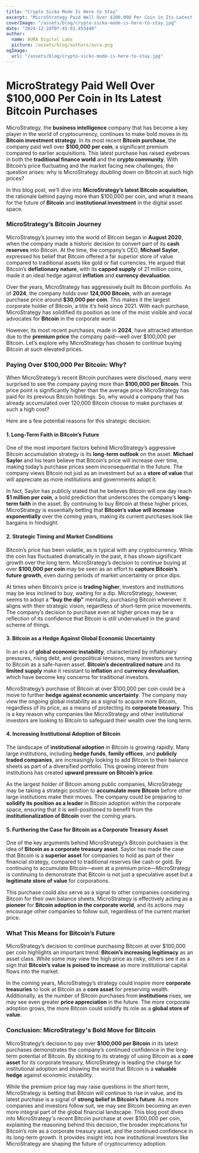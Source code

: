 ```yaml
---
title: "Crypto Sicko Mode Is Here to Stay"
excerpt: "MicroStrategy Paid Well Over $100,000 Per Coin in Its Latest Bitcoin Purchases  MicroStrategy, the **business intelligence** comp"
coverImage: "/assets/blog/crypto-sicko-mode-is-here-to-stay.jpg"
date: "2024-12-24T07:45:01.455440"
author:
  name: AURA Digital Labs
  picture: /assets/blog/authors/aura.png
ogImage:
  url: "/assets/blog/crypto-sicko-mode-is-here-to-stay.jpg"
---
```


# MicroStrategy Paid Well Over $100,000 Per Coin in Its Latest Bitcoin Purchases

MicroStrategy, the **business intelligence** company that has become a key player in the world of cryptocurrency, continues to make bold moves in its **Bitcoin investment strategy**. In its most recent **Bitcoin purchase**, the company paid well over **$100,000 per coin**, a significant premium compared to earlier acquisitions. This latest purchase has raised eyebrows in both the **traditional finance world** and the **crypto community**. With Bitcoin’s price fluctuating and the market facing new challenges, the question arises: why is MicroStrategy doubling down on Bitcoin at such high prices?

In this blog post, we’ll dive into **MicroStrategy’s latest Bitcoin acquisition**, the rationale behind paying more than $100,000 per coin, and what it means for the future of **Bitcoin** and **institutional investment** in the digital asset space.

### MicroStrategy’s Bitcoin Journey

MicroStrategy’s journey into the world of Bitcoin began in **August 2020**, when the company made a historic decision to convert part of its **cash reserves** into Bitcoin. At the time, the company’s CEO, **Michael Saylor**, expressed his belief that Bitcoin offered a far superior store of value compared to traditional assets like gold or fiat currencies. He argued that Bitcoin’s **deflationary nature**, with its **capped supply** of 21 million coins, made it an ideal hedge against **inflation** and **currency devaluation**.

Over the years, MicroStrategy has aggressively built its Bitcoin portfolio. As of **2024**, the company holds over **124,000 Bitcoin**, with an average purchase price around **$30,000 per coin**. This makes it the largest corporate holder of Bitcoin, a title it’s held since 2021. With each purchase, MicroStrategy has solidified its position as one of the most visible and vocal advocates for **Bitcoin** in the corporate world.

However, its most recent purchases, made in **2024**, have attracted attention due to the **premium price** the company paid—well over $100,000 per Bitcoin. Let’s explore why MicroStrategy has chosen to continue buying Bitcoin at such elevated prices.

### Paying Over $100,000 Per Bitcoin: Why?

When MicroStrategy’s recent Bitcoin purchases were disclosed, many were surprised to see the company paying more than **$100,000 per Bitcoin**. This price point is significantly higher than the average price MicroStrategy has paid for its previous Bitcoin holdings. So, why would a company that has already accumulated over 120,000 Bitcoin choose to make purchases at such a high cost?

Here are a few potential reasons for this strategic decision:

#### 1. **Long-Term Faith in Bitcoin’s Future**

One of the most important factors behind MicroStrategy’s aggressive Bitcoin accumulation strategy is its **long-term outlook** on the asset. **Michael Saylor** and his team believe that Bitcoin’s price will increase over time, making today’s purchase prices seem inconsequential in the future. The company views Bitcoin not just as an investment but as a **store of value** that will appreciate as more institutions and governments adopt it.

In fact, Saylor has publicly stated that he believes Bitcoin will one day reach **$1 million per coin**, a bold prediction that underscores the company’s **long-term faith** in the asset. By continuing to buy Bitcoin at these higher prices, MicroStrategy is essentially betting that **Bitcoin’s value will increase exponentially** over the coming years, making its current purchases look like bargains in hindsight.

#### 2. **Strategic Timing and Market Conditions**

Bitcoin’s price has been volatile, as is typical with any cryptocurrency. While the coin has fluctuated dramatically in the past, it has shown significant growth over the long term. MicroStrategy’s decision to continue buying at over **$100,000 per coin** may be seen as an effort to **capture Bitcoin’s future growth**, even during periods of market uncertainty or price dips.

At times when Bitcoin’s price is **trading higher**, investors and institutions may be less inclined to buy, waiting for a dip. MicroStrategy, however, seems to adopt a **“buy the dip”** mentality, purchasing Bitcoin whenever it aligns with their strategic vision, regardless of short-term price movements. The company’s decision to purchase even at higher prices may be a reflection of its confidence that Bitcoin is still undervalued in the grand scheme of things.

#### 3. **Bitcoin as a Hedge Against Global Economic Uncertainty**

In an era of **global economic instability**, characterized by inflationary pressures, rising debt, and geopolitical tensions, many investors are turning to Bitcoin as a safe-haven asset. **Bitcoin’s decentralized nature** and its **limited supply** make it resistant to **inflation** and **currency devaluation**, which have become key concerns for traditional investors.

MicroStrategy’s purchase of Bitcoin at over $100,000 per coin could be a move to further **hedge against economic uncertainty**. The company may view the ongoing global instability as a signal to acquire more Bitcoin, regardless of its price, as a means of protecting its **corporate treasury**. This is a key reason why companies like MicroStrategy and other institutional investors are looking to Bitcoin to safeguard their wealth over the long term.

#### 4. **Increasing Institutional Adoption of Bitcoin**

The landscape of **institutional adoption** in Bitcoin is growing rapidly. Many large institutions, including **hedge funds**, **family offices**, and **publicly traded companies**, are increasingly looking to add Bitcoin to their balance sheets as part of a diversified portfolio. This growing interest from institutions has created **upward pressure on Bitcoin’s price**.

As the largest holder of Bitcoin among public companies, MicroStrategy may be taking a strategic position to **accumulate more Bitcoin** before other large institutions make their moves. The company could be preparing to **solidify its position as a leader** in Bitcoin adoption within the corporate space, ensuring that it is well-positioned to benefit from the **institutionalization of Bitcoin** over the coming years.

#### 5. **Furthering the Case for Bitcoin as a Corporate Treasury Asset**

One of the key arguments behind MicroStrategy’s Bitcoin purchases is the idea of **Bitcoin as a corporate treasury asset**. Saylor has made the case that Bitcoin is a **superior asset** for companies to hold as part of their financial strategy, compared to traditional reserves like cash or gold. By continuing to accumulate Bitcoin—even at a premium price—MicroStrategy is continuing to demonstrate that Bitcoin is not just a speculative asset but a **legitimate store of value** for corporations.

This purchase could also serve as a signal to other companies considering Bitcoin for their own balance sheets. MicroStrategy is effectively acting as a **pioneer** for **Bitcoin adoption in the corporate world**, and its actions may encourage other companies to follow suit, regardless of the current market price.

### What This Means for Bitcoin’s Future

MicroStrategy’s decision to continue purchasing Bitcoin at over $100,000 per coin highlights an important trend: **Bitcoin’s increasing legitimacy** as an asset class. While some may view the high price as risky, others see it as a sign that **Bitcoin’s value is poised to increase** as more institutional capital flows into the market.

In the coming years, MicroStrategy’s strategy could inspire more **corporate treasuries** to look at Bitcoin as a **core asset** for preserving wealth. Additionally, as the number of Bitcoin purchases from **institutions** rises, we may see even greater **price appreciation** in the future. The more corporate adoption grows, the more Bitcoin could solidify its role as a **global store of value**.

### Conclusion: MicroStrategy's Bold Move for Bitcoin

MicroStrategy’s decision to pay over **$100,000 per Bitcoin** in its latest purchases demonstrates the company’s continued confidence in the long-term potential of Bitcoin. By sticking to its strategy of using Bitcoin as a **core asset** for its corporate treasury, MicroStrategy is leading the charge for institutional adoption and showing the world that Bitcoin is a **valuable hedge** against economic instability.

While the premium price tag may raise questions in the short term, MicroStrategy is betting that Bitcoin will continue to rise in value, and its latest purchase is a signal of **strong belief in Bitcoin’s future**. As more companies and investors follow suit, we may see Bitcoin becoming an even more integral part of the global financial landscape.
This blog post dives into MicroStrategy's recent Bitcoin purchase at over $100,000 per coin, explaining the reasoning behind this decision, the broader implications for Bitcoin’s role as a corporate treasury asset, and the continued confidence in its long-term growth. It provides insight into how institutional investors like MicroStrategy are shaping the future of cryptocurrency adoption.
